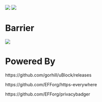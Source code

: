 <img src="https://img.shields.io/github/issues/kkanhai2021/privacyExtension">  <img src="https://img.shields.io/github/license/kkanhai2021/privacyExtension">
<h1>Barrier</h1><img src='Barriericon.png>
<p>Barrier is the only all-in-one tool for online privacy. Barrier incorporates cookie and script blockers, smart anti-tracking, and the most sophisticated adblock. Your data is safe when using Barrier. All these features and more are encapsulated in Barrier’s slick user interface, with easy-to-use toggles and whitelist.

Barrier is produced as an independent, open-source project. Barrier is proudly powered by other privacy services such as uBlock and Privacy Badger. 

With Barrier, you can navigate the web safely.</p>

<h1>Privacy Policy</h1>
<p>The Barrier Privacy Extension (referred to simply as “Barrier” from now on) does not track users at all. No usage statistics are collected.

Barrier is a completely local application: A user’s whitelist is stored on the client browser’s local storage, never on a server. A user’s blocking configuration is stored on the client browser’s local storage, never on a server.

Barrier’s source code is available on GitHub.com through GitHub Inc., a subsidiary of Microsoft. Barrier has no business ties to Github Inc or Microsoft.</p>


<h1>Contributing</h1>
<p>Contact barrierprivacy@gmail.com. We'd love to have you on the team!</p>



<h1>Powered By</h1>
<p>https://github.com/gorhill/uBlock/releases</p> 
<p>https://github.com/EFForg/https-everywhere</p>
<p>https://github.com/EFForg/privacybadger</p>
